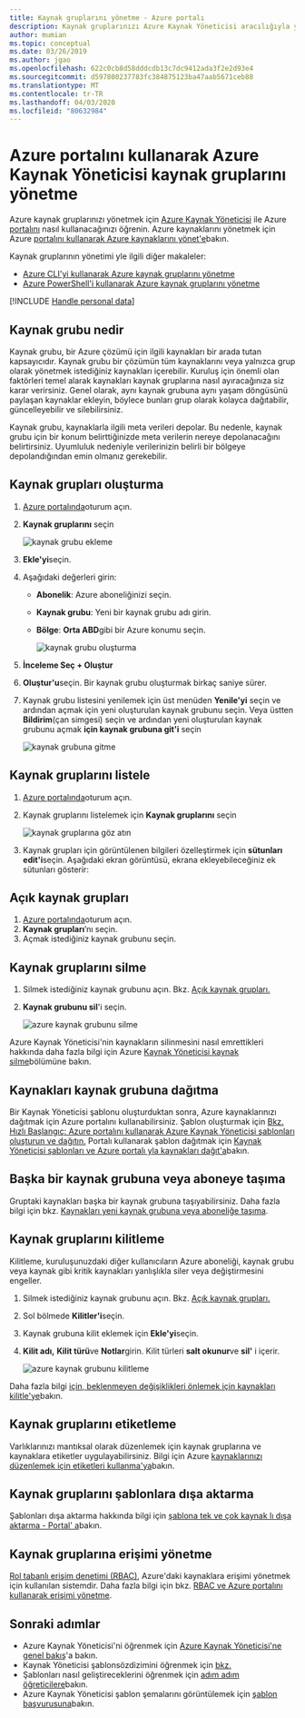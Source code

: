```yaml
---
title: Kaynak gruplarını yönetme - Azure portalı
description: Kaynak gruplarınızı Azure Kaynak Yöneticisi aracılığıyla yönetmek için Azure portalını kullanın. Kaynak gruplarının nasıl oluşturulup listelenebildiğini ve silineceklerini gösterir.
author: mumian
ms.topic: conceptual
ms.date: 03/26/2019
ms.author: jgao
ms.openlocfilehash: 622c0cb8d58dddcdb13c7dc9412ada3f2e2d93e4
ms.sourcegitcommit: d597800237783fc384875123ba47aab5671ceb88
ms.translationtype: MT
ms.contentlocale: tr-TR
ms.lasthandoff: 04/03/2020
ms.locfileid: "80632984"
---
```

# <a name="manage-azure-resource-manager-resource-groups-by-using-the-azure-portal"></a>Azure portalını kullanarak Azure Kaynak Yöneticisi kaynak gruplarını yönetme

Azure kaynak gruplarınızı yönetmek için [Azure Kaynak Yöneticisi](overview.md) ile Azure [portalını](https://portal.azure.com) nasıl kullanacağınızı öğrenin. Azure kaynaklarını yönetmek için Azure [portalını kullanarak Azure kaynaklarını yönet'e](manage-resources-portal.md)bakın.

Kaynak gruplarının yönetimi yle ilgili diğer makaleler:

- [Azure CLI'yi kullanarak Azure kaynak gruplarını yönetme](manage-resources-cli.md)
- [Azure PowerShell'i kullanarak Azure kaynak gruplarını yönetme](manage-resources-powershell.md)

[!INCLUDE [Handle personal data](../../../includes/gdpr-intro-sentence.md)]

## <a name="what-is-a-resource-group"></a>Kaynak grubu nedir

Kaynak grubu, bir Azure çözümü için ilgili kaynakları bir arada tutan kapsayıcıdır. Kaynak grubu bir çözümün tüm kaynaklarını veya yalnızca grup olarak yönetmek istediğiniz kaynakları içerebilir. Kuruluş için önemli olan faktörleri temel alarak kaynakları kaynak gruplarına nasıl ayıracağınıza siz karar verirsiniz. Genel olarak, aynı kaynak grubuna aynı yaşam döngüsünü paylaşan kaynaklar ekleyin, böylece bunları grup olarak kolayca dağıtabilir, güncelleyebilir ve silebilirsiniz.

Kaynak grubu, kaynaklarla ilgili meta verileri depolar. Bu nedenle, kaynak grubu için bir konum belirttiğinizde meta verilerin nereye depolanacağını belirtirsiniz. Uyumluluk nedeniyle verilerinizin belirli bir bölgeye depolandığından emin olmanız gerekebilir.


## <a name="create-resource-groups"></a>Kaynak grupları oluşturma

1. [Azure portalında](https://portal.azure.com)oturum açın.
2. **Kaynak gruplarını** seçin

    ![kaynak grubu ekleme](./media/manage-resource-groups-portal/manage-resource-groups-add-group.png)
3. **Ekle'yi**seçin.
4. Aşağıdaki değerleri girin:

   - **Abonelik**: Azure aboneliğinizi seçin. 
   - **Kaynak grubu**: Yeni bir kaynak grubu adı girin. 
   - **Bölge**: **Orta ABD**gibi bir Azure konumu seçin.

     ![kaynak grubu oluşturma](./media/manage-resource-groups-portal/manage-resource-groups-create-group.png)
5. **İnceleme Seç + Oluştur**
6. **Oluştur'u**seçin. Bir kaynak grubu oluşturmak birkaç saniye sürer.
7. Kaynak grubu listesini yenilemek için üst menüden **Yenile'yi** seçin ve ardından açmak için yeni oluşturulan kaynak grubunu seçin. Veya üstten **Bildirim**(çan simgesi) seçin ve ardından yeni oluşturulan kaynak grubunu açmak **için kaynak grubuna git'i** seçin

    ![kaynak grubuna gitme](./media/manage-resource-groups-portal/manage-resource-groups-add-group-go-to-resource-group.png)

## <a name="list-resource-groups"></a>Kaynak gruplarını listele

1. [Azure portalında](https://portal.azure.com)oturum açın.
2. Kaynak gruplarını listelemek için **Kaynak gruplarını** seçin

    ![kaynak gruplarına göz atın](./media/manage-resource-groups-portal/manage-resource-groups-list-groups.png)

3. Kaynak grupları için görüntülenen bilgileri özelleştirmek için **sütunları edit'i**seçin. Aşağıdaki ekran görüntüsü, ekrana ekleyebileceğiniz ek sütunları gösterir:

## <a name="open-resource-groups"></a>Açık kaynak grupları

1. [Azure portalında](https://portal.azure.com)oturum açın.
2. **Kaynak grupları**’nı seçin.
3. Açmak istediğiniz kaynak grubunu seçin.

## <a name="delete-resource-groups"></a>Kaynak gruplarını silme

1. Silmek istediğiniz kaynak grubunu açın.  Bkz. [Açık kaynak grupları.](#open-resource-groups)
2. **Kaynak grubunu sil**'i seçin.

    ![azure kaynak grubunu silme](./media/manage-resource-groups-portal/delete-group.png)

Azure Kaynak Yöneticisi'nin kaynakların silinmesini nasıl emrettikleri hakkında daha fazla bilgi için Azure [Kaynak Yöneticisi kaynak silme](delete-resource-group.md)bölümüne bakın.

## <a name="deploy-resources-to-a-resource-group"></a>Kaynakları kaynak grubuna dağıtma

Bir Kaynak Yöneticisi şablonu oluşturduktan sonra, Azure kaynaklarınızı dağıtmak için Azure portalını kullanabilirsiniz. Şablon oluşturmak için [Bkz. Hızlı Başlangıç: Azure portalını kullanarak Azure Kaynak Yöneticisi şablonları oluşturun ve dağıtın.](../templates/quickstart-create-templates-use-the-portal.md) Portalı kullanarak şablon dağıtmak için [Kaynak Yöneticisi şablonları ve Azure portalı yla kaynakları dağıt'a](../templates/deploy-portal.md)bakın.

## <a name="move-to-another-resource-group-or-subscription"></a>Başka bir kaynak grubuna veya aboneye taşıma

Gruptaki kaynakları başka bir kaynak grubuna taşıyabilirsiniz. Daha fazla bilgi için bkz. [Kaynakları yeni kaynak grubuna veya aboneliğe taşıma](move-resource-group-and-subscription.md).

## <a name="lock-resource-groups"></a>Kaynak gruplarını kilitleme

Kilitleme, kuruluşunuzdaki diğer kullanıcıların Azure aboneliği, kaynak grubu veya kaynak gibi kritik kaynakları yanlışlıkla siler veya değiştirmesini engeller. 

1. Silmek istediğiniz kaynak grubunu açın.  Bkz. [Açık kaynak grupları.](#open-resource-groups)
2. Sol bölmede **Kilitler'i**seçin.
3. Kaynak grubuna kilit eklemek için **Ekle'yi**seçin.
4. **Kilit adı,** **Kilit türü**ve **Notlar**girin. Kilit türleri **salt okunur**ve **sil'** i içerir.

    ![azure kaynak grubunu kilitleme](./media/manage-resource-groups-portal/manage-resource-groups-add-lock.png)

Daha fazla bilgi [için, beklenmeyen değişiklikleri önlemek için kaynakları kilitle'ye](lock-resources.md)bakın.

## <a name="tag-resource-groups"></a>Kaynak gruplarını etiketleme

Varlıklarınızı mantıksal olarak düzenlemek için kaynak gruplarına ve kaynaklara etiketler uygulayabilirsiniz. Bilgi için Azure [kaynaklarınızı düzenlemek için etiketleri kullanma'ya](tag-resources.md#portal)bakın.

## <a name="export-resource-groups-to-templates"></a>Kaynak gruplarını şablonlara dışa aktarma

Şablonları dışa aktarma hakkında bilgi için [şablona tek ve çok kaynak lı dışa aktarma - Portal' a](../templates/export-template-portal.md)bakın.

## <a name="manage-access-to-resource-groups"></a>Kaynak gruplarına erişimi yönetme

[Rol tabanlı erişim denetimi (RBAC)](../../role-based-access-control/overview.md), Azure'daki kaynaklara erişimi yönetmek için kullanılan sistemdir. Daha fazla bilgi için bkz. [RBAC ve Azure portalını kullanarak erişimi yönetme](../../role-based-access-control/role-assignments-portal.md).

## <a name="next-steps"></a>Sonraki adımlar

- Azure Kaynak Yöneticisi'ni öğrenmek için [Azure Kaynak Yöneticisi'ne genel bakış](overview.md)'a bakın.
- Kaynak Yöneticisi şablonsözdizimini öğrenmek için [bkz.](../templates/template-syntax.md)
- Şablonları nasıl geliştireceklerini öğrenmek için [adım adım öğreticilere](/azure/azure-resource-manager/)bakın.
- Azure Kaynak Yöneticisi şablon şemalarını görüntülemek için [şablon başvurusuna](/azure/templates/)bakın.
